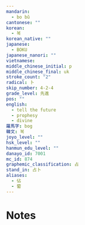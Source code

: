 ```yaml
---
mandarin:
  - bo bǔ
cantonese: ""
korean:
  - 복
korean_native: ""
japanese:
  - BOKU
japanese_nanori: ""
vietnamese:
middle_chinese_initial: p
middle_chinese_final: uk
stroke_count: "2"
radical: 卜
skip_number: 4-2-4
grade_level: 先進
pos: ""
english:
  - tell the future
  - prophesy
  - divine
羅馬字: bog
韓文: 복
joyo_level: ""
hsk_level: ""
hanmun_edu_level: ""
danayo_id: 7001
mc_id: 874
graphemic_classification: 占
stand_in: 占卜
aliases:
  - 佔
  - 蔔
---
```


# Notes
